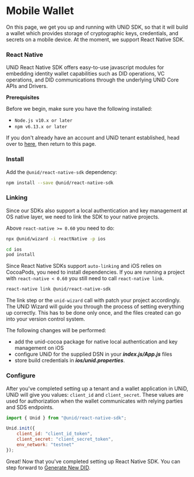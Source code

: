# Mobile Wallet

On this page, we get you up and running with UNiD SDK, so that it will build a wallet which provides storage of cryptographic keys, credentials, and secrets on a mobile device. At the moment, we support React Native SDK.

### React Native

UNiD React Native SDK offers easy-to-use javascript modules for embedding identity wallet capabilities such as DID operations, VC operations, and DID communications through the underlying UNiD Core APIs and Drivers.

**Prerequisites**

Before we begin, make sure you have the following installed:
- `Node.js v10.x or later`
- `npm v6.13.x or later`

<!--
- `React Native v`
- `xcode (iOS)`
- `iOS, iPad OS`
-->

If you don't already have an account and UNiD tenant established, head over to [here](https://docs.getunid.io), then return to this page.

### Install

Add the `@unid/react-native-sdk` dependency:
```bash
npm install --save @unid/react-native-sdk
```

### Linking

Since our SDKs also support a local authentication and key management at OS native layer, we need to link the SDK to your native projects.

Above `react-native >= 0.60` you need to do:

```bash
npx @unid/wizard -i reactNative -p ios

cd ios
pod install
```
Since React Native SDKs support `auto-linking` and iOS relies on CocoaPods, you need to install dependencies.
If you are running a project with `react-native < 0.60` you still need to call `react-native link`.

```bash
react-native link @unid/react-native-sdk
```
The link step or the `unid-wizard` call with patch your project accordingly.
The UNiD Wizard will guide you through the process of setting everything up correctly. This has to be done only once, and the files created can go into your version control system.

The following changes will be performed:

- add the unid-cocoa package for native local authentication and key management on iOS
- configure UNiD for the supplied DSN in your ***index.js/App.js*** files
- store build credentials in ***ios/unid.properties***.


### Configure

After you've completed setting up a tenant and a wallet application in UNiD, UNiD will give you values: `client_id` and `client_secret`. These values are used for authorization when the wallet communicates with relying parties and SDS endpoints.

```js
import { Unid } from "@unid/react-native-sdk";

Unid.init({
    client_id: "client_id_token",
    client_secret: "client_secret_token",
    env_network: "testnet"
});
```

Great! Now that you've completed setting up React Native SDK. You can step forward to [Generate New DID](../wallet/1-did-operation).
